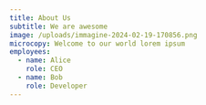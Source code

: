 ```yaml
---
title: About Us
subtitle: We are awesome
image: /uploads/immagine-2024-02-19-170856.png
microcopy: Welcome to our world lorem ipsum
employees:
  - name: Alice
    role: CEO
  - name: Bob
    role: Developer
---
```


